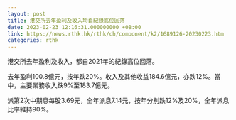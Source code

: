 ```yaml
---
layout: post
title: 港交所去年盈利及收入均自紀錄高位回落
date: 2023-02-23 12:16:31.000000000 +08:00
link: https://news.rthk.hk/rthk/ch/component/k2/1689126-20230223.htm
categories: rthk
---
```


港交所去年盈利及收入，都自2021年的紀錄高位回落。

去年盈利100.8億元，按年跌20%。收入及其他收益184.6億元，亦跌12%。當中，主要業務收入跌9%至183.7億元。

派第2次中期息每股3.69元，全年派息7.14元，按年分別跌12%及20%，全年派息比率維持90%。
